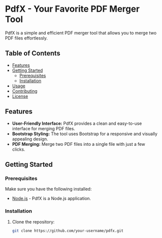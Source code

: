 # PdfX - Your Favorite PDF Merger Tool

PdfX is a simple and efficient PDF merger tool that allows you to merge two PDF files effortlessly.

## Table of Contents

- [Features](#features)
- [Getting Started](#getting-started)
  - [Prerequisites](#prerequisites)
  - [Installation](#installation)
- [Usage](#usage)
- [Contributing](#contributing)
- [License](#license)

## Features

- **User-Friendly Interface:** PdfX provides a clean and easy-to-use interface for merging PDF files.
- **Bootstrap Styling:** The tool uses Bootstrap for a responsive and visually appealing design.
- **PDF Merging:** Merge two PDF files into a single file with just a few clicks.

## Getting Started

### Prerequisites

Make sure you have the following installed:

- [Node.js](https://nodejs.org/) - PdfX is a Node.js application.

### Installation

1. Clone the repository:

   ```bash
   git clone https://github.com/your-username/pdfx.git
